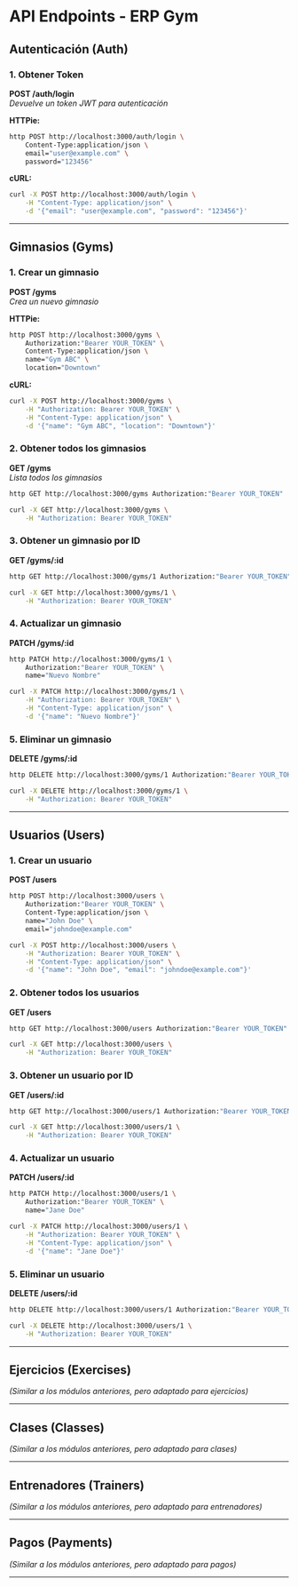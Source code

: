 # API Endpoints - ERP Gym

## Autenticación (Auth)

### 1. Obtener Token
**POST /auth/login**  
_Devuelve un token JWT para autenticación_

**HTTPie:**  
```sh
http POST http://localhost:3000/auth/login \
    Content-Type:application/json \
    email="user@example.com" \
    password="123456"
```

**cURL:**  
```sh
curl -X POST http://localhost:3000/auth/login \
    -H "Content-Type: application/json" \
    -d '{"email": "user@example.com", "password": "123456"}'
```

---

## Gimnasios (Gyms)

### 1. Crear un gimnasio
**POST /gyms**  
_Crea un nuevo gimnasio_

**HTTPie:**  
```sh
http POST http://localhost:3000/gyms \
    Authorization:"Bearer YOUR_TOKEN" \
    Content-Type:application/json \
    name="Gym ABC" \
    location="Downtown"
```

**cURL:**  
```sh
curl -X POST http://localhost:3000/gyms \
    -H "Authorization: Bearer YOUR_TOKEN" \
    -H "Content-Type: application/json" \
    -d '{"name": "Gym ABC", "location": "Downtown"}'
```

### 2. Obtener todos los gimnasios
**GET /gyms**  
_Lista todos los gimnasios_

```sh
http GET http://localhost:3000/gyms Authorization:"Bearer YOUR_TOKEN"
```

```sh
curl -X GET http://localhost:3000/gyms \
    -H "Authorization: Bearer YOUR_TOKEN"
```

### 3. Obtener un gimnasio por ID
**GET /gyms/:id**  

```sh
http GET http://localhost:3000/gyms/1 Authorization:"Bearer YOUR_TOKEN"
```

```sh
curl -X GET http://localhost:3000/gyms/1 \
    -H "Authorization: Bearer YOUR_TOKEN"
```

### 4. Actualizar un gimnasio
**PATCH /gyms/:id**  

```sh
http PATCH http://localhost:3000/gyms/1 \
    Authorization:"Bearer YOUR_TOKEN" \
    name="Nuevo Nombre"
```

```sh
curl -X PATCH http://localhost:3000/gyms/1 \
    -H "Authorization: Bearer YOUR_TOKEN" \
    -H "Content-Type: application/json" \
    -d '{"name": "Nuevo Nombre"}'
```

### 5. Eliminar un gimnasio
**DELETE /gyms/:id**  

```sh
http DELETE http://localhost:3000/gyms/1 Authorization:"Bearer YOUR_TOKEN"
```

```sh
curl -X DELETE http://localhost:3000/gyms/1 \
    -H "Authorization: Bearer YOUR_TOKEN"
```

---

## Usuarios (Users)

### 1. Crear un usuario
**POST /users**  

```sh
http POST http://localhost:3000/users \
    Authorization:"Bearer YOUR_TOKEN" \
    Content-Type:application/json \
    name="John Doe" \
    email="johndoe@example.com"
```

```sh
curl -X POST http://localhost:3000/users \
    -H "Authorization: Bearer YOUR_TOKEN" \
    -H "Content-Type: application/json" \
    -d '{"name": "John Doe", "email": "johndoe@example.com"}'
```

### 2. Obtener todos los usuarios
**GET /users**  

```sh
http GET http://localhost:3000/users Authorization:"Bearer YOUR_TOKEN"
```

```sh
curl -X GET http://localhost:3000/users \
    -H "Authorization: Bearer YOUR_TOKEN"
```

### 3. Obtener un usuario por ID
**GET /users/:id**  

```sh
http GET http://localhost:3000/users/1 Authorization:"Bearer YOUR_TOKEN"
```

```sh
curl -X GET http://localhost:3000/users/1 \
    -H "Authorization: Bearer YOUR_TOKEN"
```

### 4. Actualizar un usuario
**PATCH /users/:id**  

```sh
http PATCH http://localhost:3000/users/1 \
    Authorization:"Bearer YOUR_TOKEN" \
    name="Jane Doe"
```

```sh
curl -X PATCH http://localhost:3000/users/1 \
    -H "Authorization: Bearer YOUR_TOKEN" \
    -H "Content-Type: application/json" \
    -d '{"name": "Jane Doe"}'
```

### 5. Eliminar un usuario
**DELETE /users/:id**  

```sh
http DELETE http://localhost:3000/users/1 Authorization:"Bearer YOUR_TOKEN"
```

```sh
curl -X DELETE http://localhost:3000/users/1 \
    -H "Authorization: Bearer YOUR_TOKEN"
```

---

## Ejercicios (Exercises)

_(Similar a los módulos anteriores, pero adaptado para ejercicios)_

---

## Clases (Classes)

_(Similar a los módulos anteriores, pero adaptado para clases)_

---

## Entrenadores (Trainers)

_(Similar a los módulos anteriores, pero adaptado para entrenadores)_

---

## Pagos (Payments)

_(Similar a los módulos anteriores, pero adaptado para pagos)_

---

